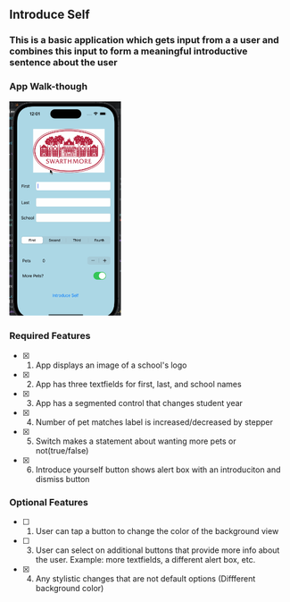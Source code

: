 ## Introduce Self

### This is a basic application which gets input from a a user and combines this input to form a meaningful introductive sentence about the user

### App Walk-though



<img src="https://raw.githubusercontent.com/kmb21/Codepath-prework/74b39c9de358aa8c35373f63e9f2d8301372a2cb/IntroduceStudent/codepath-prework.gif" width=200><br> 




### Required Features

- [x] 1. App displays an image of a school's logo
- [x] 2. App has three textfields for first, last, and school names
- [x] 3. App has a segmented control that changes student year
- [x] 4. Number of pet matches label is increased/decreased by stepper
- [x] 5. Switch makes a statement about wanting more pets or not(true/false) 
- [x] 6. Introduce yourself button shows alert box with an introduciton and dismiss button

### Optional Features

- [ ] 1. User can tap a button to change the color of the background view
- [ ] 3. User can select on additional buttons that provide more info about the user. Example: more textfields, a different alert box, etc.
- [x] 4. Any stylistic changes that are not default options (Diffferent background color)
